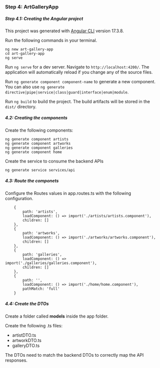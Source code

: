 ### Step 4: ArtGalleryApp

##### Step 4.1: Creating the Angular project

This project was generated with [Angular CLI](https://github.com/angular/angular-cli) version 17.3.8.

Run the following commands in your terminal. 

    ng new art-gallery-app
    cd art-gallery-app
    ng serve

Run `ng serve` for a dev server. Navigate to `http://localhost:4200/`. The application will automatically reload if you change any of the source files.

Run `ng generate component component-name` to generate a new component. You can also use `ng generate directive|pipe|service|class|guard|interface|enum|module`.

Run `ng build` to build the project. The build artifacts will be stored in the `dist/` directory.

##### 4.2: Creating the components 

Create the following components: 

    ng generate component artists
    ng generate component artworks
    ng generate component galleries
    ng generate component home


Create the service to consume the backend APIs
    
    ng generate service services/api

##### 4.3: Route the componets

Configure the Routes values in app.routes.ts with the following configuration. 

        {
            path: 'artists',
            loadComponent: () => import('./artists/artists.component'),
            children: []
        },
        {
            path: 'artworks',
            loadComponent: () => import('./artworks/artworks.component'),
            children: []
        },
        {
            path: 'galleries',
            loadComponent: () => import('./galleries/galleries.component'),
            children: []
        },
        {
            path: '',
            loadComponent: () => import('./home/home.component'),
            pathMatch: 'full'
        }



##### 4.4: Create the DTOs 

Create a folder called **models** inside the app folder. 

Create the following .ts files: 

* artistDTO.ts
* artworkDTO.ts
* galleryDTO.ts

The DTOs need to match the backend DTOs to correctly map the API responses.

